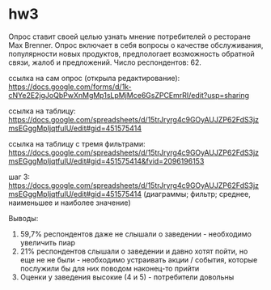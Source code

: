 # hw3

Опрос ставит своей целью узнать мнение потребителей о ресторане Max Brenner. Опрос включает в себя вопросы о качестве обслуживания, популярности новых продуктов, предпологает возможность обратной связи, жалоб и предложений. 
Число респондентов: 62. 

ссылка на сам опрос (открыла редактирование):
https://docs.google.com/forms/d/1k-cNYe2E2jgJoQbPwXnMgMp1sLpMjMce6GsZPCEmrRI/edit?usp=sharing

ссылка на таблицу:
https://docs.google.com/spreadsheets/d/15trJryrg4c9GOyAUJZP62FdS3jzmsEGggMpIjqtfuIU/edit#gid=451575414

ссылка на таблицу с тремя фильтрами:
https://docs.google.com/spreadsheets/d/15trJryrg4c9GOyAUJZP62FdS3jzmsEGggMpIjqtfuIU/edit#gid=451575414&fvid=2096196153

шаг 3: 
https://docs.google.com/spreadsheets/d/15trJryrg4c9GOyAUJZP62FdS3jzmsEGggMpIjqtfuIU/edit#gid=451575414 
(диаграммы; фильтр; среднее, наименьшее и наиболее значение)

Выводы: 
1) 59,7% респондентов даже не слышали о заведении - необходимо увеличить пиар 
2) 21% респондентов слышали о заведении и давно хотят пойти, но еще не не были - необходимо устраивать акции / события, которые послужили бы для них поводом наконец-то прийти 
3) Оценки у заведения высокие (4 и 5) - потребители довольны 
